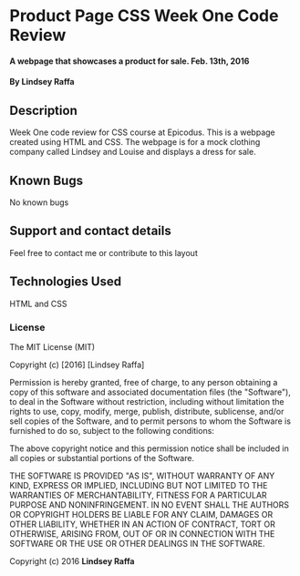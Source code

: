 # Product Page CSS Week One Code Review

#### A webpage that showcases a product for sale. Feb. 13th, 2016

#### By Lindsey Raffa

## Description

Week One code review for CSS course at Epicodus. This is a webpage created using HTML and CSS. The webpage is for a mock clothing company called Lindsey and Louise and displays a dress for sale. 

## Known Bugs

No known bugs

## Support and contact details

Feel free to contact me or contribute to this layout

## Technologies Used

HTML and CSS

### License

The MIT License (MIT)

Copyright (c) [2016] [Lindsey Raffa]

Permission is hereby granted, free of charge, to any person obtaining a copy
of this software and associated documentation files (the "Software"), to deal
in the Software without restriction, including without limitation the rights
to use, copy, modify, merge, publish, distribute, sublicense, and/or sell
copies of the Software, and to permit persons to whom the Software is
furnished to do so, subject to the following conditions:

The above copyright notice and this permission notice shall be included in all
copies or substantial portions of the Software.

THE SOFTWARE IS PROVIDED "AS IS", WITHOUT WARRANTY OF ANY KIND, EXPRESS OR
IMPLIED, INCLUDING BUT NOT LIMITED TO THE WARRANTIES OF MERCHANTABILITY,
FITNESS FOR A PARTICULAR PURPOSE AND NONINFRINGEMENT. IN NO EVENT SHALL THE
AUTHORS OR COPYRIGHT HOLDERS BE LIABLE FOR ANY CLAIM, DAMAGES OR OTHER
LIABILITY, WHETHER IN AN ACTION OF CONTRACT, TORT OR OTHERWISE, ARISING FROM,
OUT OF OR IN CONNECTION WITH THE SOFTWARE OR THE USE OR OTHER DEALINGS IN THE
SOFTWARE.

Copyright (c) 2016 **Lindsey Raffa**
